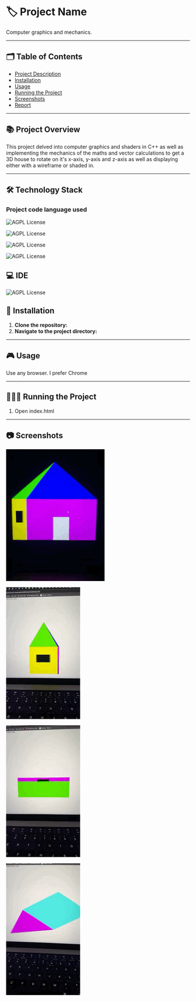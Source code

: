 # 🏷️ Project Name
Computer graphics and mechanics.

---
## 🗂️ Table of Contents

- [Project Description](#project-description)
- [Installation](#installation)
- [Usage](#usage)
- [Running the Project](#running-the-project)
- [Screenshots](#screenshots)
- [Report](#report)
---

## :books: Project Overview

This project delved into computer graphics and shaders in C++ as well as implementing the mechanics of the maths and vector calculations to get a 3D house to rotate on it's x-axis, y-axis and z-axis as well as displaying either with a wireframe or shaded in.

---

## :hammer_and_wrench: Technology Stack 

### Project code language used

 ![AGPL License](https://img.shields.io/badge/C%2B%2B-00599C?style=for-the-badge&logo=c%2B%2B&logoColor=white)

 ![AGPL License](https://img.shields.io/badge/HTML5-E34F26?style=for-the-badge&logo=html5&logoColor=white)

 ![AGPL License](https://img.shields.io/badge/JavaScript-323330?style=for-the-badge&logo=javascript&logoColor=F7DF1E)

 ![AGPL License](https://img.shields.io/badge/CSS3-1572B6?style=for-the-badge&logo=css3&logoColor=white)



## 💻 IDE

 ![AGPL License](https://img.shields.io/badge/VSCode-0078D4?style=for-the-badge&logo=visual%20studio%20code&logoColor=white)



## 📝 Installation

1. **Clone the repository:**
2. **Navigate to the project directory:**

---

## 🎮 Usage

Use any browser. I prefer Chrome

---

## 🏃🏻‍♂️ Running the Project

1. Open index.html

---

## 📷 Screenshots

![x-axis](https://github.com/kieran-woodrow/Computer-Graphics/blob/main/Assets/GIF-2024-06-05-05-44-42.gif)

![x-axis and wireframe](https://github.com/kieran-woodrow/Computer-Graphics/blob/main/Assets/GIF-2024-06-05-05-47-23.gif)

![y-axis and wireframe](https://github.com/kieran-woodrow/Computer-Graphics/blob/main/Assets/GIF-2024-06-05-05-47-45.gif)

![z-axis and wireframe](https://github.com/kieran-woodrow/Computer-Graphics/blob/main/Assets/GIF-2024-06-05-05-48-07.gif)
